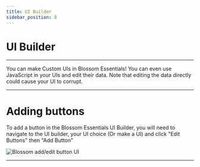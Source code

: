 ```yaml
---
title: UI Builder
sidebar_position: 8
---
```

# UI Builder

---

You can make Custom UIs in Blossom Essentials!  You can even use JavaScript in your UIs and edit their data. Note that editing the data directly could cause your UI to corrupt.

---

# Adding buttons

To add a button in the Blossom Essentials UI Builder, you will need to navigate to the UI builder, your UI choice (Or make a UI) and click "Edit Buttons" then "Add Button"

![Blossom add/edit button UI](/img/image_2024-12-12_182958953.png "Blossom add/edit button UI")

---
